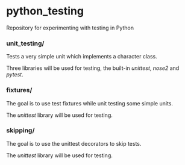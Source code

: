 # python_testing
Repository for experimenting with testing in Python

### unit_testing/

Tests a very simple unit which implements a character class.

Three libraries will be used for testing, the built-in *unittest*, *nose2* and *pytest*.

### fixtures/

The goal is to use test fixtures while unit testing some simple units.

The *unittest* library will be used for testing.

### skipping/

The goal is to use the unittest decorators to skip tests.

The *unittest* library will be used for testing.